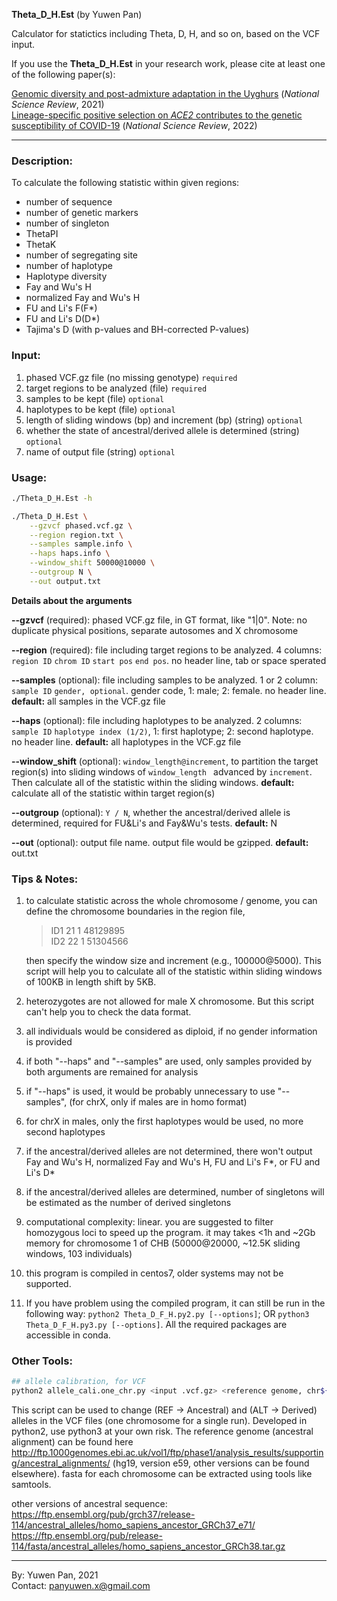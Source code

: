 **Theta_D_H.Est** (by Yuwen Pan)    

Calculator for statictics including Theta, D, H, and so on, based on the VCF input.     

If you use the **Theta_D_H.Est** in your research work, please cite at least one of the following paper(s):     

[Genomic diversity and post-admixture adaptation in the Uyghurs](https://doi.org/10.1093/nsr/nwab124) (*National Science Review*, 2021)         
[Lineage-specific positive selection on *ACE2* contributes to the genetic susceptibility of COVID-19](https://doi.org/10.1093/nsr/nwac118) (*National Science Review*, 2022)     



---

### Description: 
To calculate the following statistic within given regions:

- number of sequence
- number of genetic markers
- number of singleton
- ThetaPI
- ThetaK
- number of segregating site
- number of haplotype
- Haplotype diversity
- Fay and Wu's H
- normalized Fay and Wu's H
- FU and Li's F(F*)
- FU and Li's D(D*)
- Tajima's D (with p-values and BH-corrected P-values)

### Input:

1. phased VCF.gz file (no missing genotype) `required` 
2. target regions to be analyzed (file) `required` 
3. samples to be kept (file) `optional` 
4. haplotypes to be kept (file) `optional`
5. length of sliding windows (bp) and increment (bp) (string) `optional` 
6. whether the state of ancestral/derived allele is determined (string) `optional` 
7. name of output file (string) `optional` 

### Usage:
``` bash
./Theta_D_H.Est -h
```

``` bash
./Theta_D_H.Est \
	--gzvcf phased.vcf.gz \
	--region region.txt \
	--samples sample.info \
	--haps haps.info \
	--window_shift 50000@10000 \
	--outgroup N \
	--out output.txt
```

**Details about the arguments** 

**--gzvcf** (required): phased VCF.gz file, in GT format, like "1|0". Note: no duplicate physical positions, separate autosomes and X chromosome  

**--region** (required): file including target regions to be analyzed. 4 columns: `region ID` `chrom ID` `start pos` `end pos`. no header line, tab or space sperated  

**--samples** (optional): file including samples to be analyzed. 1 or 2 column: `sample ID` `gender, optional`. gender code, 1: male; 2: female. no header line. **default:** all samples in the VCF.gz file  

**--haps** (optional): file including haplotypes to be analyzed. 2 columns: `sample ID` `haplotype index (1/2)`, 1: first haplotype; 2: second haplotype. no header line. **default:** all haplotypes in the VCF.gz file

**--window_shift** (optional): `window_length@increment`, to partition the target region(s) into sliding windows of `window_length ` advanced by `increment`. Then calculate all of the statistic within the sliding windows. **default:** calculate all of the statistic within target region(s)  

**--outgroup** (optional): `Y / N`, whether the ancestral/derived allele is determined, required for FU&Li's and Fay&Wu's tests. **default:** N  

**--out** (optional): output file name. output file would be gzipped. **default:** out.txt

### Tips & Notes:
1. to calculate statistic across the whole chromosome / genome, you can define the chromosome boundaries in the region file, 
	
	>ID1 21 1 48129895  
	>ID2 22 1 51304566  
	
	then specify the window size and increment (e.g., 100000@5000). This script will help you to calculate all of the statistic within sliding windows of 100KB in length shift by 5KB.   
	
2. heterozygotes are not allowed for male X chromosome. But this script can't help you to check the data format.   

3. all individuals would be considered as diploid, if no gender information is provided  

4. if both "--haps" and "--samples" are used, only samples provided by both arguments are remained for analysis 

5. if "--haps" is used, it would be probably  unnecessary to use "--samples", (for chrX, only if males are in homo format)

6. for chrX in males, only the first haplotypes would be used, no more second haplotypes  

7. if the ancestral/derived alleles are not determined, there won't output Fay and Wu's H, normalized Fay and Wu's H, FU and Li's F\*, or FU and Li's D\*  

8. if the ancestral/derived alleles are determined, number of singletons will be estimated as the number of derived singletons  

9. computational complexity: linear. you are suggested to filter homozygous loci to speed up the program. it may takes <1h and ~2Gb memory for chromosome 1 of CHB (50000@20000, ~12.5K sliding windows, 103 individuals)

10. this program is compiled in centos7, older systems may not be supported. 

11. If you have problem using the compiled program, it can still be run in the following way: `python2 Theta_D_F_H.py2.py [--options]`; OR `python3 Theta_D_F_H.py3.py [--options]`. All the required packages are accessible in conda. 

### Other Tools:
``` bash
## allele calibration, for VCF
python2 allele_cali.one_chr.py <input .vcf.gz> <reference genome, chr${chr}.fa.gz> <output .vcf.gz>
```

This script can be used to change (REF -> Ancestral) and (ALT -> Derived) alleles in the VCF files (one chromosome for a single run). Developed in python2, use python3 at your own risk. 
The reference genome (ancestral alignment) can be found here http://ftp.1000genomes.ebi.ac.uk/vol1/ftp/phase1/analysis_results/supporting/ancestral_alignments/ (hg19, version e59, other versions can be found elsewhere). fasta for each chromosome can be extracted using tools like samtools. 

other versions of ancestral sequence:    
https://ftp.ensembl.org/pub/grch37/release-114/ancestral_alleles/homo_sapiens_ancestor_GRCh37_e71/    
https://ftp.ensembl.org/pub/release-114/fasta/ancestral_alleles/homo_sapiens_ancestor_GRCh38.tar.gz    

---
By: Yuwen Pan, 2021  
Contact: panyuwen.x@gmail.com

